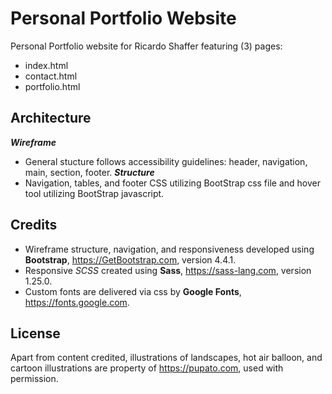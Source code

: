 # Personal Portfolio Website
Personal Portfolio website for Ricardo Shaffer featuring (3) pages:
*   index.html
*   contact.html
*   portfolio.html

## Architecture
**_Wireframe_**
*   General stucture follows accessibility guidelines: header, navigation, main, section, footer.
**_Structure_**
*   Navigation, tables, and footer CSS utilizing BootStrap css file and hover tool utilizing BootStrap javascript.

## Credits
*   Wireframe structure, navigation, and responsiveness developed using **Bootstrap**, https://GetBootstrap.com, version 4.4.1.
*   Responsive *SCSS* created using **Sass**, https://sass-lang.com, version 1.25.0.
*   Custom fonts are delivered via css by **Google Fonts**, https://fonts.google.com. 


## License
Apart from content credited, illustrations of landscapes, hot air balloon, and cartoon illustrations are property of https://pupato.com, used with permission.

